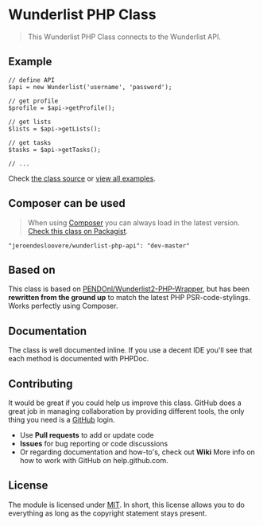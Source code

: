 # Wunderlist PHP Class

> This Wunderlist PHP Class connects to the Wunderlist API.

## Example

```
// define API
$api = new Wunderlist('username', 'password');

// get profile
$profile = $api->getProfile();

// get lists
$lists = $api->getLists();

// get tasks
$tasks = $api->getTasks();

// ...
```
Check [the class source](/src/Wunderlist.php) or [view all examples](/examples/example.php).

## Composer can be used

> When using [Composer](https://getcomposer.org) you can always load in the latest version. [Check this class on Packagist](https://packagist.org/packages/jeroendesloovere/wunderlist-php-api).

```
"jeroendesloovere/wunderlist-php-api": "dev-master"
```

## Based on

This class is based on [PENDOnl/Wunderlist2-PHP-Wrapper](https://github.com/PENDOnl/Wunderlist2-PHP-Wrapper), but has been **rewritten from the ground up** to match the latest PHP PSR-code-stylings. Works perfectly using Composer.

## Documentation

The class is well documented inline. If you use a decent IDE you'll see that each method is documented with PHPDoc.

## Contributing

It would be great if you could help us improve this class. GitHub does a great job in managing collaboration by providing different tools, the only thing you need is a [GitHub](http://github.com) login.

* Use **Pull requests** to add or update code
* **Issues** for bug reporting or code discussions
* Or regarding documentation and how-to's, check out **Wiki**
More info on how to work with GitHub on help.github.com.

## License

The module is licensed under [MIT](./LICENSE.md). In short, this license allows you to do everything as long as the copyright statement stays present.
